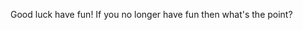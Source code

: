 Good luck have fun! If you no longer have fun then what's the point?

<!---
legoeruro/legoeruro is a ✨ special ✨ repository because its `README.md` (this file) appears on your GitHub profile.
You can click the Preview link to take a look at your changes.
--->
